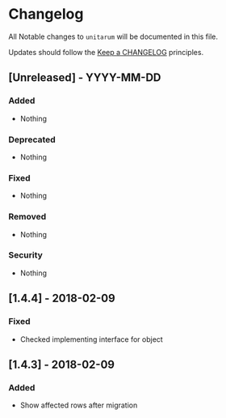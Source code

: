 # Changelog

All Notable changes to `unitarum` will be documented in this file.

Updates should follow the [Keep a CHANGELOG](http://keepachangelog.com/) principles.

## [Unreleased] - YYYY-MM-DD

### Added
- Nothing

### Deprecated
- Nothing

### Fixed
- Nothing

### Removed
- Nothing

### Security
- Nothing

## [1.4.4] - 2018-02-09
### Fixed
- Checked implementing interface for object

## [1.4.3] - 2018-02-09
### Added
- Show affected rows after migration